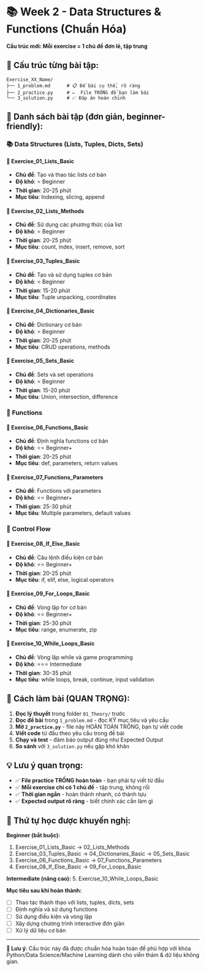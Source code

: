 # 📚 Week 2 - Data Structures & Functions (Chuẩn Hóa)

**Cấu trúc mới: Mỗi exercise = 1 chủ đề đơn lẻ, tập trung**

## 📁 Cấu trúc từng bài tập:

```
Exercise_XX_Name/
├── 1_problem.md      # 📋 Đề bài cụ thể, rõ ràng
├── 2_practice.py     # ✏️  File TRỐNG để bạn làm bài
└── 3_solution.py     # ✅ Đáp án hoàn chỉnh
```

## 🎯 Danh sách bài tập (đơn giản, beginner-friendly):

### 📚 Data Structures (Lists, Tuples, Dicts, Sets)

#### 📘 Exercise_01_Lists_Basic
- **Chủ đề**: Tạo và thao tác lists cơ bản
- **Độ khó**: ⭐ Beginner
- **Thời gian**: 20-25 phút
- **Mục tiêu**: Indexing, slicing, append

#### 📗 Exercise_02_Lists_Methods
- **Chủ đề**: Sử dụng các phương thức của list
- **Độ khó**: ⭐ Beginner
- **Thời gian**: 20-25 phút
- **Mục tiêu**: count, index, insert, remove, sort

#### 📙 Exercise_03_Tuples_Basic
- **Chủ đề**: Tạo và sử dụng tuples cơ bản
- **Độ khó**: ⭐ Beginner
- **Thời gian**: 15-20 phút
- **Mục tiêu**: Tuple unpacking, coordinates

#### 📕 Exercise_04_Dictionaries_Basic
- **Chủ đề**: Dictionary cơ bản
- **Độ khó**: ⭐ Beginner
- **Thời gian**: 20-25 phút
- **Mục tiêu**: CRUD operations, methods

#### 📘 Exercise_05_Sets_Basic
- **Chủ đề**: Sets và set operations
- **Độ khó**: ⭐ Beginner
- **Thời gian**: 15-20 phút
- **Mục tiêu**: Union, intersection, difference

### 🔧 Functions

#### 📗 Exercise_06_Functions_Basic
- **Chủ đề**: Định nghĩa functions cơ bản
- **Độ khó**: ⭐⭐ Beginner+
- **Thời gian**: 20-25 phút
- **Mục tiêu**: def, parameters, return values

#### 📙 Exercise_07_Functions_Parameters
- **Chủ đề**: Functions với parameters
- **Độ khó**: ⭐⭐ Beginner+
- **Thời gian**: 25-30 phút
- **Mục tiêu**: Multiple parameters, default values

### 🔄 Control Flow

#### 📕 Exercise_08_If_Else_Basic
- **Chủ đề**: Câu lệnh điều kiện cơ bản
- **Độ khó**: ⭐⭐ Beginner+
- **Thời gian**: 20-25 phút
- **Mục tiêu**: if, elif, else, logical operators

#### 📘 Exercise_09_For_Loops_Basic
- **Chủ đề**: Vòng lặp for cơ bản
- **Độ khó**: ⭐⭐ Beginner+
- **Thời gian**: 25-30 phút
- **Mục tiêu**: range, enumerate, zip

#### 📗 Exercise_10_While_Loops_Basic
- **Chủ đề**: Vòng lặp while và game programming
- **Độ khó**: ⭐⭐⭐ Intermediate
- **Thời gian**: 30-35 phút
- **Mục tiêu**: while loops, break, continue, input validation

## 🚀 Cách làm bài (QUAN TRỌNG):

1. **Đọc lý thuyết** trong folder `01_Theory/` trước
2. **Đọc đề bài** trong `1_problem.md` - đọc KỸ mục tiêu và yêu cầu
3. **Mở `2_practice.py`** - file này HOÀN TOÀN TRỐNG, bạn tự viết code
4. **Viết code** từ đầu theo yêu cầu trong đề bài
5. **Chạy và test** - đảm bảo output đúng như Expected Output
6. **So sánh** với `3_solution.py` nếu gặp khó khăn

## 💡 Lưu ý quan trọng:

- ✅ **File practice TRỐNG hoàn toàn** - bạn phải tự viết từ đầu
- ✅ **Mỗi exercise chỉ có 1 chủ đề** - tập trung, không rối
- ✅ **Thời gian ngắn** - hoàn thành nhanh, có thành tựu
- ✅ **Expected output rõ ràng** - biết chính xác cần làm gì

## 🎯 Thứ tự học được khuyến nghị:

**Beginner (bắt buộc):**
1. Exercise_01_Lists_Basic → 02_Lists_Methods
2. Exercise_03_Tuples_Basic → 04_Dictionaries_Basic → 05_Sets_Basic
3. Exercise_06_Functions_Basic → 07_Functions_Parameters
4. Exercise_08_If_Else_Basic → 09_For_Loops_Basic

**Intermediate (nâng cao):**
5. Exercise_10_While_Loops_Basic

**Mục tiêu sau khi hoàn thành:**
- [ ] Thao tác thành thạo với lists, tuples, dicts, sets
- [ ] Định nghĩa và sử dụng functions
- [ ] Sử dụng điều kiện và vòng lặp
- [ ] Xây dựng chương trình interactive đơn giản
- [ ] Xử lý dữ liệu cơ bản

---

**📢 Lưu ý**: Cấu trúc này đã được chuẩn hóa hoàn toàn để phù hợp với khóa Python/Data Science/Machine Learning dành cho viễn thám & dữ liệu không gian.
